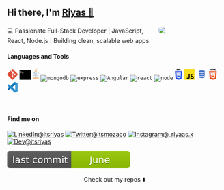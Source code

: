

 <!--![Chrome Dino](https://mir-s3-cdn-cf.behance.net/project_modules/max_1200/4ff07986208593.5d9a654e92f36.gif) -->

<h2 align="left">Hi there, I'm <a href="https://www.linkedin.com/in/itsriyas-exe" target="_blank" rel="noopener noreferrer">Riyas 👋 
 
 
<a href="https://github.com/itsriyaas"><img align='right' src='https://media3.giphy.com/media/v1.Y2lkPTc5MGI3NjExYjg5cDJxN2RhcjM0MTU0OXhpcG16bGZtMzh5M3NocXIxNW1laDl6cCZlcD12MV9pbnRlcm5hbF9naWZfYnlfaWQmY3Q9Zw/FcqKy4Kj7XOK0hCW4g/giphy.gif' width='150"' style="border-radius:10px;"></a></h2>

💻 Passionate Full-Stack Developer | JavaScript, React, Node.js | Building clean, scalable web apps 


#### Languages and Tools 
<p>
  <code><img height="25" src="/svg/git-icon.svg" alt="git"></code>
  <code><img height="22" src="/svg/terminal-1.svg" alt="terminal"></code>
  <code><img height="27" src="/svg/java-4.svg" alt="java"></code>
 <code><img height="27" src="https://www.vectorlogo.zone/logos/mongodb/mongodb-icon.svg" alt="mongodb"></code>
 <code><img height="27" src="https://www.vectorlogo.zone/logos/expressjs/expressjs-icon.svg" alt="express"></code>
 <code><img height="25" src="https://www.vectorlogo.zone/logos/angular/angular-icon.svg" alt="Angular"></code>
 <code><img height="25" src="https://www.vectorlogo.zone/logos/reactjs/reactjs-icon.svg" alt="react"></code>
 <code><img height="25" src="https://www.vectorlogo.zone/logos/nodejs/nodejs-icon.svg" alt="node"></code>
  <code><img height="25" src="/svg/css-3.svg" alt="CSS"></code>
  <code><img height="25" src="/svg/javascript.svg" alt="JavaScript"></code>
  <code><img height="26" src="/svg/sql.png" alt="SQL"></code>
  <code><img height="25" src="/svg/html-5.svg" alt="HTML"></code>
  <code><img height="25" src="/svg/visual-studio-code-1.svg" alt="Visual Code Studio"></code>
</p>

<br />

<!--<p>
    <details>
     <summary><strong>Github Stats</strong></summary>
     
[![Mohamed Riyas's github stats](https://github-readme-stats.vercel.app/api?username=itsriyas-exe&count_private=true&show_icons=true&theme=blue-green&hide_rank=false&hide=stars&include_all_commits=true)](https://github.com/itsriyas-exe?tab=repositories)&nbsp;&nbsp;[![Top Langs](https://github-readme-stats.vercel.app/api/top-langs/?username=itsriyas-exe&layout=compact&langs_count=6&theme=blue-green)](https://github.com/itsriyas-exe)
    </details>
</p>-->




#### Find me on  


<a href="https://www.linkedin.com/in/itsriyas"><img src="https://img.shields.io/badge/-LinkedIn-blue?style=flat-square&logo=Linkedin&logoColor=white" alt="LinkedIn@itsriyas"></a>
<a href="https://twitter.com/itsmozaco"><img src="https://img.shields.io/badge/Twitter--_.svg?style=social&logo=twitter" alt="Twitter@itsmozaco"></a>
<a href="https://instagram.com/_riyaas.x"><img src="https://img.shields.io/badge/Instagram--_.svg?style=social&logo=instagram" alt="Instagram@_riyaas.x"></a>
<a href="https://dev.to/itsriyas"><img src="https://img.shields.io/badge/dev.to--_.svg?style=social&logo=dev.to" alt="Dev@itsriyas"></a>


</p>


![GitHub last commit](/svg/last%20commit.svg)



<p align="center">
Check out my repos ⬇️  
</p>
